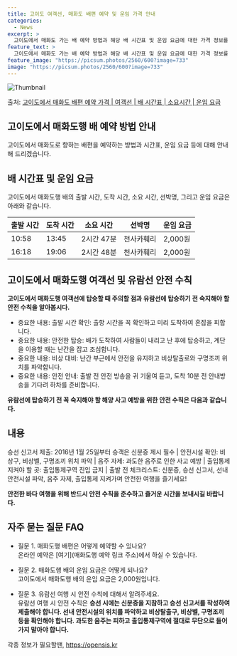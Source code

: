 ```yaml
---
title: 고이도 여객선, 매화도 배편 예약 및 운임 가격 안내
categories:
  - News
excerpt: >
  고이도에서 매화도 가는 배 예약 방법과 해당 배 시간표 및 운임 요금에 대한 가격 정보를 안내 드리겠습니다. 안전하고 재밋는 매화도행 여행을 위해 아래 정보 참고하시기 바랍니다. 매화도행 배편 예약하기 👈 클릭고이도에서 매화도행 배 시간표출발 시간도착 시간소요 시간선박명요금10:5813:452시간 47분천사카훼리2,000원16:1819:062시간 48분천사카훼리2,000원매화도행 배편 예약하기 👈 클릭고이도에서 매화도행 여객선 탑승 시 주의할 점고이도에서 매화도행 여객선에 탑승하기 전 알아두어야 할 안전 수칙들에 대해 알아봅시다. 중요 내용: 1. 출발 시간 확인: 출항 시간을 꼭 확인하고 미리 도착하여 혼잡을 피합니다. 2. 안전한 탑승: 배가 도착하여 사람들이 내리고 난 후에 탑승하고, 계단을 이용할..
feature_text: >
  고이도에서 매화도 가는 배 예약 방법과 해당 배 시간표 및 운임 요금에 대한 가격 정보를 안내 드리겠습니다. 안전하고 재밋는 매화도행 여행을 위해 아래 정보 참고하시기 바랍니다. 매화도행 배편 예약하기 👈 클릭고이도에서 매화도행 배 시간표출발 시간도착 시간소요 시간선박명요금10:5813:452시간 47분천사카훼리2,000원16:1819:062시간 48분천사카훼리2,000원매화도행 배편 예약하기 👈 클릭고이도에서 매화도행 여객선 탑승 시 주의할 점고이도에서 매화도행 여객선에 탑승하기 전 알아두어야 할 안전 수칙들에 대해 알아봅시다. 중요 내용: 1. 출발 시간 확인: 출항 시간을 꼭 확인하고 미리 도착하여 혼잡을 피합니다. 2. 안전한 탑승: 배가 도착하여 사람들이 내리고 난 후에 탑승하고, 계단을 이용할..
feature_image: "https://picsum.photos/2560/600?image=733"
image: "https://picsum.photos/2560/600?image=733"
---
```


![Thumbnail](https://img1.daumcdn.net/thumb/R800x0/?scode=mtistory2&fname=https%3A%2F%2Fblog.kakaocdn.net%2Fdn%2FlfbHs%2FbtsHDhSFjCC%2FStYYrZWg5OsGGdOhpTsyH0%2Fimg.webp)

<p>출처: <a href="https://opensis.kr/entry/%EA%B3%A0%EC%9D%B4%EB%8F%84%EC%97%90%EC%84%9C-%EB%A7%A4%ED%99%94%EB%8F%84-%EB%B0%B0%ED%8E%B8-%EC%98%88%EC%95%BD-%EA%B0%80%EA%B2%A9-%EC%97%AC%EA%B0%9D%EC%84%A0-%EB%B0%B0-%EC%8B%9C%EA%B0%84%ED%91%9C-%EC%86%8C%EC%9A%94%EC%8B%9C%EA%B0%84-%EC%9A%B4%EC%9E%84-%EC%9A%94%EA%B8%88" rel="dofollow">고이도에서 매화도 배편 예약 가격 | 여객선 | 배 시간표 | 소요시간 | 운임 요금</a> </p>

## **고이도에서 매화도행 배 예약 방법 안내**

고이도에서 매화도로 향하는 배편을 예약하는 방법과 시간표, 운임 요금 등에 대해 안내해 드리겠습니다.

## **배 시간표 및 운임 요금**

고이도에서 매화도행 배의 출발 시간, 도착 시간, 소요 시간, 선박명, 그리고 운임 요금은 아래와 같습니다.

**출발 시간** | **도착 시간** | **소요 시간** | **선박명** | **운임 요금**  
---|---|---|---|---  
10:58 | 13:45 | 2시간 47분 | 천사카훼리 | 2,000원  
16:18 | 19:06 | 2시간 48분 | 천사카훼리 | 2,000원  
  
## **고이도에서 매화도행 여객선 및 유람선 안전 수칙**

**고이도에서 매화도행 여객선에 탑승할 때 주의할 점과 유람선에 탑승하기 전 숙지해야 할 안전 수칙을 알아봅시다.**

  * 중요한 내용: 출발 시간 확인: 출항 시간을 꼭 확인하고 미리 도착하여 혼잡을 피합니다.
  * 중요한 내용: 안전한 탑승: 배가 도착하여 사람들이 내리고 난 후에 탑승하고, 계단을 이용할 때는 난간을 잡고 조심합니다.
  * 중요한 내용: 비상 대비: 난간 부근에서 안전을 유지하고 비상탈출로와 구명조끼 위치를 파악합니다.
  * 중요한 내용: 안전 안내: 출발 전 안전 방송을 귀 기울여 듣고, 도착 10분 전 안내방송을 기다려 하차를 준비합니다.

**유람선에 탑승하기 전 꼭 숙지해야 할 해양 사고 예방을 위한 안전 수칙은 다음과 같습니다.**

**내용**  
---  
승선 신고서 제출: 2016년 1월 25일부터 승객은 신분증 제시 필수 | 안전시설 확인: 비상구, 비상벨, 구명조끼 위치 파악 | 음주 자제: 과도한 음주로 인한 사고 예방 | 출입통제 지켜야 할 곳: 출입통제구역 진입 금지 | 출발 전 체크리스트: 신분증, 승선 신고서, 선내 안전시설 파악, 음주 자제, 출입통제 지켜가며 안전한 여행을 즐기세요!  
  
**안전한 바다 여행을 위해 반드시 안전 수칙을 준수하고 즐거운 시간을 보내시길 바랍니다.**

## **자주 묻는 질문 FAQ**

  * 질문 1. 매화도행 배편은 어떻게 예약할 수 있나요?   
온라인 예약은 [여기](매화도행 예약 링크 주소)에서 하실 수 있습니다.

  * 질문 2. 매화도행 배의 운임 요금은 어떻게 되나요?   
고이도에서 매화도행 배의 운임 요금은 2,000원입니다.

  * 질문 3. 유람선 여행 시 안전 수칙에 대해서 알려주세요.   
유람선 여행 시 안전 수칙은 **승선 시에는 신분증을 지참하고 승선 신고서를 작성하여 제출해야 합니다. 선내 안전시설의 위치를 파악하고
비상탈출구, 비상벨, 구명조끼 등을 확인해야 합니다. 과도한 음주는 피하고 출입통제구역에 절대로 무단으로 들어가지 말아야 합니다.**

 

각종 정보가 필요할땐, <a href="https://opensis.kr" rel="dofollow">https://opensis.kr</a>


